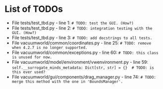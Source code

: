 # List of TODOs

* File tests/test_tbd.py - line 1: `# TODO: test the GUI. (How?)`
* File tests/test_tbd.py - line 2: `# TODO: integration testing with the GUI. (How?)`
* File tests/test_tbd.py - line 3: `# TODO: add docstrings to all tests.`
* File vacuumworld/common/coordinates.py - line 25: `# TODO: remove when 4.2.7 is no longer supported.`
* File vacuumworld/common/exceptions.py - line 60: `# TODO: this class is unused for now.`
* File vacuumworld/model/environment/vwenvironment.py - line 59: `self.__surrogate_minds_metadata: Dict[str, str] = {}  # TODO: is this ever used?`
* File vacuumworld/gui/components/drag_manager.py - line 74: `# TODO: merge this method with the one in 'BoundsManager'.`
